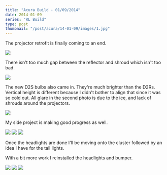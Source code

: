 ```yaml
---
title: "Acura Build - 01/09/2014"
date: 2014-01-09
series: "RL Build"
type: post
thumbnail: "/post/acura/14-01-09/images/1.jpg"
---
```


The projector retrofit is finally coming to an end.

![](images/1.jpg)

There isn't too much gap between the reflector and shroud which isn't too bad.

![](images/2.jpg)

The new D2S bulbs also came in. They're much brighter than the D2Rs. Vertical height is different because I didn't bother to align that since it was so cold out. All glare in the second photo is due to the ice, and lack of shrouds around the projectors.

![](images/3.jpg)

My side project is making good progress as well.

![](images/4.jpg)
![](images/5.jpg)
![](images/6.jpg)

Once the headlights are done I'll be moving onto the cluster followed by an idea I have for the tail lights.

With a bit more work I reinstalled the headlights and bumper.

![](images/7.jpg)
![](images/8.jpg)
![](images/9.jpg)
